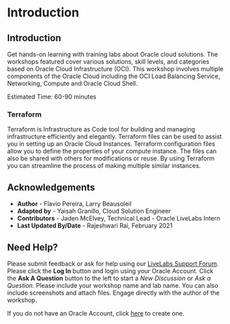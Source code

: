 # Introduction
## Introduction
Get hands-on learning with training labs about Oracle cloud solutions. The workshops featured cover various solutions, skill levels, and categories based on Oracle Cloud Infrastructure (OCI). This workshop involves multiple components of the Oracle Cloud including the OCI Load Balancing Service, Networking, Compute and Oracle Cloud Shell. 

Estimated Time: 60-90 minutes

### Terraform

Terraform is Infrastructure as Code tool for building and managing infrastructure efficiently and elegantly. Terraform files can be used to assist you in setting up an Oracle Cloud Instances. Terraform configuration files allow you to define the properties of your compute instance. The files can also be shared with others for modifications or reuse. By using Terraform you can streamline the process of making multiple similar instances.

## **Acknowledgements**

- **Author** - Flavio Pereira, Larry Beausoleil
- **Adapted by** -  Yaisah Granillo, Cloud Solution Engineer
- **Contributors** - Jaden McElvey, Technical Lead - Oracle LiveLabs Intern
- **Last Updated By/Date** - Rajeshwari Rai, February 2021

## Need Help?
Please submit feedback or ask for help using our [LiveLabs Support Forum](https://community.oracle.com/tech/developers/categories/resource-manager-terraform). Please click the **Log In** button and login using your Oracle Account. Click the **Ask A Question** button to the left to start a *New Discussion* or *Ask a Question*.  Please include your workshop name and lab name.  You can also include screenshots and attach files.  Engage directly with the author of the workshop.

If you do not have an Oracle Account, click [here](https://profile.oracle.com/myprofile/account/create-account.jspx) to create one.
